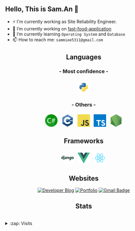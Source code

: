 ## Hello, This is Sam.An 👋
- ⚡  I'm currently working as Site Reliability Engineer.
- 🔭 I’m currently working on [fast-food-application](https://github.com/sammiee5311/fast-food-application)
- 🌱 I’m currently learning `Operating System` and `Database`
- 📫 How to reach me: `sammiee5311@gmail.com`

<div align="center">

## Languages
  
### - Most confidence -
<img height="40" src="https://raw.githubusercontent.com/github/explore/80688e429a7d4ef2fca1e82350fe8e3517d3494d/topics/python/python.png" style="vertical-align:top; margin:4px">
  
### - Others -
<img height="40" src="https://raw.githubusercontent.com/github/explore/80688e429a7d4ef2fca1e82350fe8e3517d3494d/topics/csharp/csharp.png" style="vertical-align:top; margin:4px">
<img height="40" src="https://raw.githubusercontent.com/github/explore/80688e429a7d4ef2fca1e82350fe8e3517d3494d/topics/cpp/cpp.png" style="vertical-align:top; margin:4px">
<img height="40" src="https://raw.githubusercontent.com/github/explore/80688e429a7d4ef2fca1e82350fe8e3517d3494d/topics/javascript/javascript.png" style="vertical-align:top; margin:4px">
<img height="40" src="https://raw.githubusercontent.com/github/explore/80688e429a7d4ef2fca1e82350fe8e3517d3494d/topics/typescript/typescript.png" style="vertical-align:top; margin:4px">
<img height="40" src="https://raw.githubusercontent.com/github/explore/80688e429a7d4ef2fca1e82350fe8e3517d3494d/topics/nodejs/nodejs.png" style="vertical-align:top; margin:4px">

## Frameworks
<img height="40" src="https://raw.githubusercontent.com/github/explore/78df643247d429f6cc873026c0622819ad797942/topics/django/django.png" style="vertical-align:top; margin:4px">
<img height="40" src="https://raw.githubusercontent.com/github/explore/78df643247d429f6cc873026c0622819ad797942/topics/vue/vue.png" style="vertical-align:top; margin:4px">
<img height="40" src="https://raw.githubusercontent.com/github/explore/78df643247d429f6cc873026c0622819ad797942/topics/react/react.png" style="vertical-align:top; margin:4px">


## Websites

[![Developer Blog](http://img.shields.io/badge/-Tech%20blog-black?style=flat-square&logo=github&link=https://sammiee5311.github.io/)](https://sammiee5311.github.io/)
[![Portfolio](http://img.shields.io/badge/Portfolio-blue?style=flat-square&link=https://sammiee-portfolio.netlify.app/)](https://sammiee-portfolio.netlify.app/)
[![Gmail Badge](https://img.shields.io/badge/Gmail-d14836?style=flat-square&logo=Gmail&logoColor=white&link=mailto:sammiee5311@gmail.com)](mailto:sammiee5311@gmail.com)
  
## Stats

<!-- ![discussion](https://road-to-kaggle-grandmaster.vercel.app/api/badges/samhyeongan/discussion/light) -->
  

</div>


<br>

<details>
  <summary>:zap: Visits</summary>
  <div align=center>

  [![Hits](https://hits.seeyoufarm.com/api/count/incr/badge.svg?url=https%3A%2F%2Fgithub.com%2Fsammiee5311&count_bg=%23F85555&title_bg=%232CBDFF&icon=&icon_color=%23E7E7E7&title=visits&edge_flat=false)](https://hits.seeyoufarm.com)
  </div>

</details>
 

<!--
**sammiee5311/sammiee5311** is a ✨ _special_ ✨ repository because its `README.md` (this file) appears on your GitHub profile.

Here are some ideas to get you started:

- 🔭 I’m currently working on ...
- 🌱 I’m currently learning ...
- 👯 I’m looking to collaborate on ...
- 🤔 I’m looking for help with ...
- 💬 Ask me about ...
- 📫 How to reach me: ...
- 😄 Pronouns: ...
- ⚡ Fun fact: ...
-->
